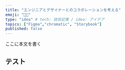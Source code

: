 ```yaml
---
title: "エンジニアとデザイナーとのコラボレーションを考える"
emoji: "👨‍💻"
type: "idea" # tech: 技術記事 / idea: アイデア
topics: ["Figma","chromatic", "Storybook"]
published: false
---
```


ここに本文を書く

## テスト

